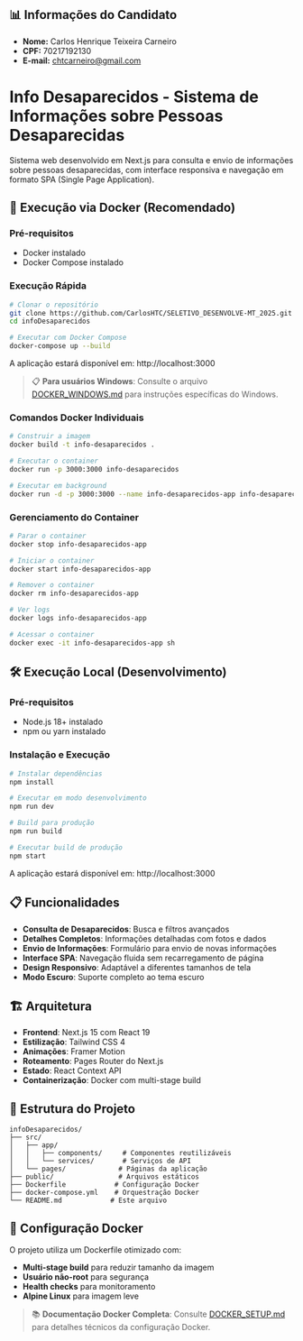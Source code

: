 ## 📊 Informações do Candidato

- **Nome:** Carlos Henrique Teixeira Carneiro
- **CPF:** 70217192130
- **E-mail:** chtcarneiro@gmail.com

# Info Desaparecidos - Sistema de Informações sobre Pessoas Desaparecidas

Sistema web desenvolvido em Next.js para consulta e envio de informações sobre pessoas desaparecidas, com interface responsiva e navegação em formato SPA (Single Page Application).

## 🚀 Execução via Docker (Recomendado)

### Pré-requisitos
- Docker instalado
- Docker Compose instalado

### Execução Rápida
```bash
# Clonar o repositório
git clone https://github.com/CarlosHTC/SELETIVO_DESENVOLVE-MT_2025.git
cd infoDesaparecidos

# Executar com Docker Compose
docker-compose up --build
```

A aplicação estará disponível em: http://localhost:3000

> 📋 **Para usuários Windows**: Consulte o arquivo [DOCKER_WINDOWS.md](./DOCKER_WINDOWS.md) para instruções específicas do Windows.

### Comandos Docker Individuais
```bash
# Construir a imagem
docker build -t info-desaparecidos .

# Executar o container
docker run -p 3000:3000 info-desaparecidos

# Executar em background
docker run -d -p 3000:3000 --name info-desaparecidos-app info-desaparecidos
```

### Gerenciamento do Container
```bash
# Parar o container
docker stop info-desaparecidos-app

# Iniciar o container
docker start info-desaparecidos-app

# Remover o container
docker rm info-desaparecidos-app

# Ver logs
docker logs info-desaparecidos-app

# Acessar o container
docker exec -it info-desaparecidos-app sh
```

## 🛠️ Execução Local (Desenvolvimento)

### Pré-requisitos
- Node.js 18+ instalado
- npm ou yarn instalado

### Instalação e Execução
```bash
# Instalar dependências
npm install

# Executar em modo desenvolvimento
npm run dev

# Build para produção
npm run build

# Executar build de produção
npm start
```

A aplicação estará disponível em: http://localhost:3000

## 📋 Funcionalidades

- **Consulta de Desaparecidos**: Busca e filtros avançados
- **Detalhes Completos**: Informações detalhadas com fotos e dados
- **Envio de Informações**: Formulário para envio de novas informações
- **Interface SPA**: Navegação fluida sem recarregamento de página
- **Design Responsivo**: Adaptável a diferentes tamanhos de tela
- **Modo Escuro**: Suporte completo ao tema escuro

## 🏗️ Arquitetura

- **Frontend**: Next.js 15 com React 19
- **Estilização**: Tailwind CSS 4
- **Animações**: Framer Motion
- **Roteamento**: Pages Router do Next.js
- **Estado**: React Context API
- **Containerização**: Docker com multi-stage build

## 📁 Estrutura do Projeto

```
infoDesaparecidos/
├── src/
│   ├── app/
│   │   ├── components/     # Componentes reutilizáveis
│   │   └── services/       # Serviços de API
│   └── pages/             # Páginas da aplicação
├── public/                # Arquivos estáticos
├── Dockerfile            # Configuração Docker
├── docker-compose.yml    # Orquestração Docker
└── README.md            # Este arquivo
```

## 🔧 Configuração Docker

O projeto utiliza um Dockerfile otimizado com:
- **Multi-stage build** para reduzir tamanho da imagem
- **Usuário não-root** para segurança
- **Health checks** para monitoramento
- **Alpine Linux** para imagem leve

> 📚 **Documentação Docker Completa**: Consulte [DOCKER_SETUP.md](./DOCKER_SETUP.md) para detalhes técnicos da configuração Docker.
